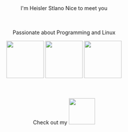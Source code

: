
<div id="container" align="center">
  
<div id="body"">
I'm Heisler Stlano Nice to meet you 

<br>
<br>
<br>
  
Passionate about Programming and Linux 

<div id="header" >
  <img src="https://media0.giphy.com/media/v1.Y2lkPTc5MGI3NjExazlvcjRsbTU4ZHE4MmI1OXBvN2Z3eDFodHl6MDR0ZTF3ZnZya3B1eCZlcD12MV9pbnRlcm5hbF9naWZfYnlfaWQmY3Q9cw/4vzPXQbOxaOr1ZavUt/giphy.gif" width="100"/>
    <img src="https://media2.giphy.com/media/v1.Y2lkPTc5MGI3NjExODNsN2pxYmp4NGIzMmdyM2phb2Q1cHBseHZsNmFlYzFyd3UyN2JsaSZlcD12MV9pbnRlcm5hbF9naWZfYnlfaWQmY3Q9cw/ln7z2eWriiQAllfVcn/giphy.gif" width="100"/>
    <img src="https://media3.giphy.com/media/SsCYf6DRFJrOpP0IoM/giphy.gif" width="100"/>

</div>

<br>
<br>
<br>
Check out my 
<a href="https://www.linkedin.com/in/heisler-stlano-969624146?lipi=urn%3Ali%3Apage%3Ad_flagship3_profile_view_base_contact_details%3Bmx7XOHb9T8m4i1X%2BH1g9vw%3D%3D">
  <img src="https://media4.giphy.com/media/HQTYdpx1yhxWpugAi2/giphy_s.gif?cid=ecf05e47nlcsksr8yp0mfjng4fvnc5m5mqxedjrq67bnh5qp&ep=v1_stickers_search&rid=giphy_s.gif&ct=s" width="70">
</a>

</div>

</div>
<!--
**heislerlemos/heislerlemos** is a ✨ _special_ ✨ repository because its `README.md` (this file) appears on your GitHub profile.

Here are some ideas to get you started:

- 🔭 I’m currently working on ...
- 🌱 I’m currently learning ...
- 👯 I’m looking to collaborate on ...
- 🤔 I’m looking for help with ...
- 💬 Ask me about ...
- 📫 How to reach me: ...
- 😄 Pronouns: ...
- ⚡ Fun fact: ...
-->

